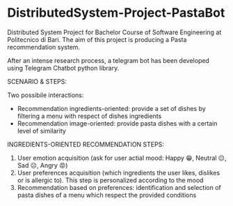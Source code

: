 # DistributedSystem-Project-PastaBot
Distributed System Project for Bachelor Course of Software Engineering at Politecnico di Bari.
The aim of this project is producing a Pasta recommendation system.

After an intense research process, a telegram bot has been developed using Telegram Chatbot python library.

SCENARIO & STEPS:

Two possibile interactions:
- Recommendation ingredients-oriented: provide a set of dishes by filtering a menu with respect of dishes ingredients
- Recommendation image-oriented: provide pasta dishes with a certain level of similarity 

INGREDIENTS-ORIENTED RECOMMENDATION STEPS:
1) User emotion acquisition (ask for user actial mood: Happy 😁, Neutral 😐, Sad ☹️, Angry 😡)
2) User preferences acquisition (which ingredients the user likes, dislikes or is allergic to). This step is personalized according to the mood
3) Recommendation based on preferences: identification and selection of pasta dishes of a menu which respect the provided conditions

